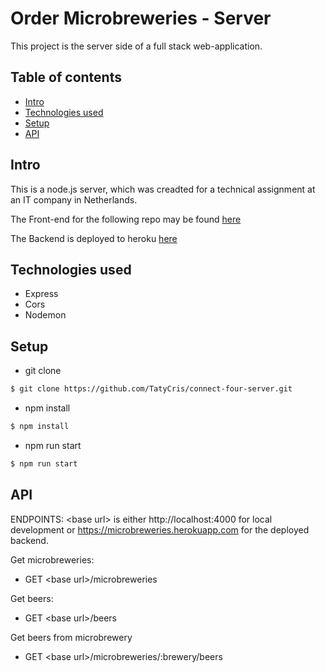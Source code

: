 # Order Microbreweries - Server
This project is the server side of a full stack web-application.

## Table of contents
- [Intro](#Intro)
- [Technologies used](#Technologies-used)
- [Setup](#Setup)
- [API](#API)

## Intro
This is a node.js server, which was creadted for a technical assignment at an IT company in Netherlands.

The Front-end for the following repo may be found [here](https://github.com/TatyCris/order-microbreweries-client)

The Backend is deployed to heroku [here](
https://microbreweries.herokuapp.com)

## Technologies used
- Express
- Cors
- Nodemon

## Setup

- git clone
```bash
$ git clone https://github.com/TatyCris/connect-four-server.git
```

- npm install
```bash
$ npm install
```

- npm run start
```bash
$ npm run start
```

## API

ENDPOINTS:
\<base url\> is either http://localhost:4000 for local development or https://microbreweries.herokuapp.com for the deployed backend.

Get microbreweries:
- GET \<base url\>/microbreweries

Get beers:
- GET \<base url\>/beers

Get beers from microbrewery
- GET \<base url\>/microbreweries/:brewery/beers
